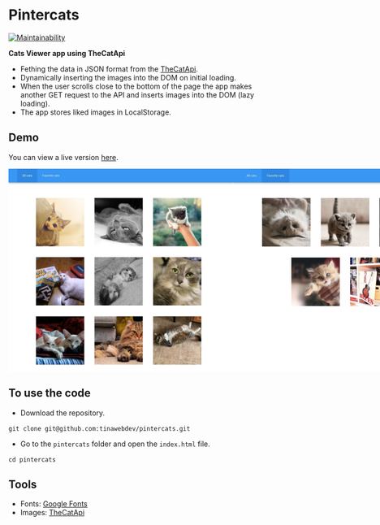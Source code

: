 # Pintercats
[![Maintainability](https://api.codeclimate.com/v1/badges/9a45cf7aae882d055a1c/maintainability)](https://codeclimate.com/github/tinawebdev/pintercats/maintainability)

**Cats Viewer app using TheCatApi**

* Fething the data in JSON format from the [TheCatApi](https://docs.thecatapi.com/).
* Dynamically inserting the images into the DOM on initial loading.
* When the user scrolls close to the bottom of the page the app makes another GET request to the API and inserts images into the DOM (lazy loading).
* The app stores liked images in LocalStorage.

## Demo
You can view a live version [here](https://tinawebdev.github.io/pintercats/).

<div style="display: flex; align-items: flex-start;">
  <img src="./screenshots/demo1.png" height="400">
  <img src="./screenshots/demo2.png" height="400">
</div>

## To use the code
* Download the repository.
```
git clone git@github.com:tinawebdev/pintercats.git
```

* Go to the `pintercats` folder and open the `index.html` file.
```
cd pintercats
```

## Tools
* Fonts: [Google Fonts](https://fonts.google.com/)
* Images: [TheCatApi](https://docs.thecatapi.com/)
